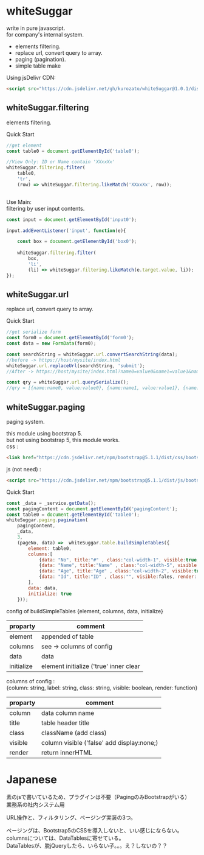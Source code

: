 # whiteSuggar

write in pure javascript.    
for company's internal system.    

- elements filtering.
- replace url, convert query to array.
- paging (pagination).
- simple table make

Using jsDelivr CDN:
```html
<script src="https://cdn.jsdelivr.net/gh/kurozato/whiteSuggar@1.0.1/dist/whiteSuggar.js"></script>
```

## whiteSuggar.filtering
elements filtering.    

Quick Start
```js
//get element 
const table0 = document.getElementById('table0');

//View Only: ID or Name contain 'XXxxXx'
whiteSuggar.filtering.filter(
    table0,
    'tr',
    (row) => whiteSuggar.filtering.likeMatch('XXxxXx', row));
    
```
Use Main:   
filtering by user input contents.
```js
const input = document.getElementById('input0');

input.addEventListener('input', function(e){

    const box = document.getElementById('box0');
    
    whiteSuggar.filtering.filter(
        box,
        'li',
        (li) => whiteSuggar.filtering.likeMatch(e.target.value, li));
});    
```

## whiteSuggar.url

replace url, convert query to array.    

Quick Start
```js
//get serialize form
const form0 = document.getElementById('form0');
const data = new FormData(form0);

const searchString = whiteSuggar.url.convertSearchString(data);
//before -> https://host/mysite/index.html
whiteSuggar.url.replaceUrl(searchString, 'submit');
//After -> https://host/mysite/index.html?name0=value0&name1=value1&name2=value2#submit

const qry = whiteSuggar.url.querySerialize();
//qry = [{name:name0, value:value0}, {name:name1, value:value1}, {name:name2, value:value2}];
```

## whiteSuggar.paging

paging system.    

this module using bootstrap 5.    
but not using bootstrap 5, this module works.    
css :
``` html
<link href="https://cdn.jsdelivr.net/npm/bootstrap@5.1.1/dist/css/bootstrap.min.css" rel="stylesheet" integrity="sha384-F3w7mX95PdgyTmZZMECAngseQB83DfGTowi0iMjiWaeVhAn4FJkqJByhZMI3AhiU" crossorigin="anonymous">
```
js (not need) :
``` html
<script src="https://cdn.jsdelivr.net/npm/bootstrap@5.1.1/dist/js/bootstrap.bundle.min.js" integrity="sha384-/bQdsTh/da6pkI1MST/rWKFNjaCP5gBSY4sEBT38Q/9RBh9AH40zEOg7Hlq2THRZ" crossorigin="anonymous"></script>
```

Quick Start
```js
const _data = _service.getData();
const pagingContent = document.getElementById('pagingContent');
const table0 = document.getElementById('table0');
whiteSuggar.paging.pagination(
    pagingContent,
    _data,
    3,
    (pageNo, data) =>  whiteSuggar.table.buildSimpleTables({
        element: table0,
        columns:[
            {data: "No", title:"#" , class:"col-width-1", visible:true, render: null},
            {data: "Name", title:"Name" , class:"col-width-5", visible:true, render: null},
            {data: "Age", title:"Age" , class:"col-width-2", visible:true, render: (data) => {return `<small>${data}</small>`;}},
            {data: "Id", title:"ID" , class:"", visible:fales, render: null}
        ],
        data: data,
        initialize: true
    }));
```
config of buildSimpleTables
{element, columns, data, initialize}

| proparty | comment |
|---|---|
| element | appended of table |
| columns | see -> columns of config |
| data | data |
| initialize | element initialize ('true' inner clear |

columns of config :    
{column: string, label: string, class: string, visible: boolean, render: function}

| proparty | comment |
|---|---|
| column | data column name |
| title | table header title |
| class | className (add class) |
| visible | column visible ('false' add display:none;) |
| render | return innerHTML |

# Japanese
素のjsで書いているため、プラグインは不要（PagingのみBootstrapがいる）    
業務系の社内システム用    

URL操作と、フィルタリング、ページング実装の3つ。    

ページングは、Bootstrap5のCSSを導入しないと、いい感じにならない。    
columnsについては、DataTablesに寄せている。    
DataTablesが、脱jQueryしたら、いらない子。。。え？しないの？？
